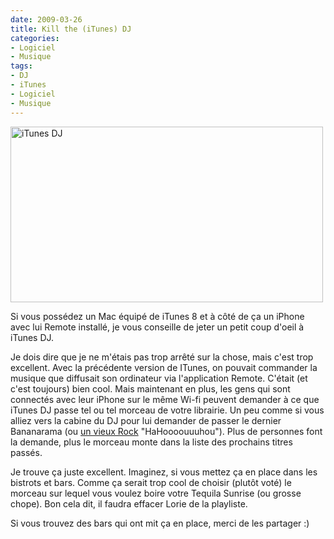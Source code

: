 ```yaml
---
date: 2009-03-26
title: Kill the (iTunes) DJ
categories:
- Logiciel
- Musique
tags:
- DJ
- iTunes
- Logiciel
- Musique
---
```

<img class="alignnone size-full wp-image-1078" title="iTunes DJ" src="https://dlgjp9x71cipk.cloudfront.net/2009/03/itunesdj.png" alt="iTunes DJ" width="500" height="281" />

Si vous possédez un Mac équipé de iTunes 8 et à côté de ça un iPhone avec lui Remote installé, je vous conseille de jeter un petit coup d'oeil à iTunes DJ.

Je dois dire que je ne m'étais pas trop arrêté sur la chose, mais c'est trop excellent. Avec la précédente version de ITunes, on pouvait commander la musique que diffusait son ordinateur via l'application Remote. C'était (et c'est toujours) bien cool.<span>
</span>Mais maintenant en plus, les gens qui sont connectés avec leur iPhone sur le même Wi-fi peuvent demander à ce que iTunes DJ passe tel ou tel morceau de votre librairie. Un peu comme si vous alliez vers la cabine du DJ pour lui demander de passer le dernier Bananarama (ou <a title="Secoue tes cheveux" href="https://www.youtube.com/watch?v=0RiJMZQXa2o">un vieux Rock</a> "HaHoooouuuhou"). Plus de personnes font la demande, plus le morceau monte dans la liste des prochains titres passés.

Je trouve ça juste excellent. Imaginez, si vous mettez ça en place dans les bistrots et bars. Comme ça serait trop cool de choisir (plutôt voté) le morceau sur lequel vous voulez boire votre Tequila Sunrise (ou grosse chope). Bon cela dit, il faudra effacer Lorie de la playliste.

Si vous trouvez des bars qui ont mit ça en place, merci de les partager :)
